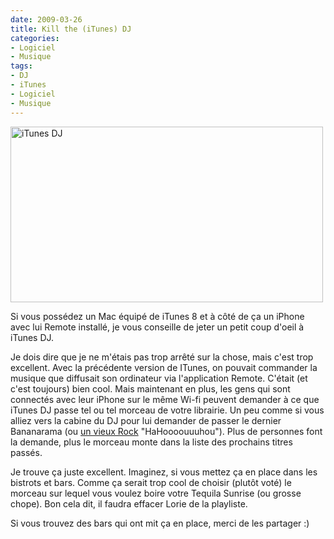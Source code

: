 ```yaml
---
date: 2009-03-26
title: Kill the (iTunes) DJ
categories:
- Logiciel
- Musique
tags:
- DJ
- iTunes
- Logiciel
- Musique
---
```

<img class="alignnone size-full wp-image-1078" title="iTunes DJ" src="https://dlgjp9x71cipk.cloudfront.net/2009/03/itunesdj.png" alt="iTunes DJ" width="500" height="281" />

Si vous possédez un Mac équipé de iTunes 8 et à côté de ça un iPhone avec lui Remote installé, je vous conseille de jeter un petit coup d'oeil à iTunes DJ.

Je dois dire que je ne m'étais pas trop arrêté sur la chose, mais c'est trop excellent. Avec la précédente version de ITunes, on pouvait commander la musique que diffusait son ordinateur via l'application Remote. C'était (et c'est toujours) bien cool.<span>
</span>Mais maintenant en plus, les gens qui sont connectés avec leur iPhone sur le même Wi-fi peuvent demander à ce que iTunes DJ passe tel ou tel morceau de votre librairie. Un peu comme si vous alliez vers la cabine du DJ pour lui demander de passer le dernier Bananarama (ou <a title="Secoue tes cheveux" href="https://www.youtube.com/watch?v=0RiJMZQXa2o">un vieux Rock</a> "HaHoooouuuhou"). Plus de personnes font la demande, plus le morceau monte dans la liste des prochains titres passés.

Je trouve ça juste excellent. Imaginez, si vous mettez ça en place dans les bistrots et bars. Comme ça serait trop cool de choisir (plutôt voté) le morceau sur lequel vous voulez boire votre Tequila Sunrise (ou grosse chope). Bon cela dit, il faudra effacer Lorie de la playliste.

Si vous trouvez des bars qui ont mit ça en place, merci de les partager :)
